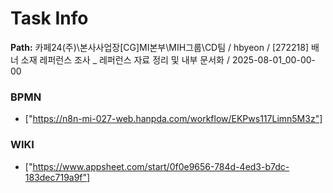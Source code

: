 # Task Info

**Path:** 카페24(주)\본사사업장\[CG]MI본부\MIH그룹\CD팀 / hbyeon / [272218] 배너 소재 레퍼런스 조사 _ 레퍼런스 자료 정리 및 내부 문서화 / 2025-08-01_00-00-00

### BPMN
- ["https://n8n-mi-027-web.hanpda.com/workflow/EKPws117Limn5M3z"]

### WIKI
- ["https://www.appsheet.com/start/0f0e9656-784d-4ed3-b7dc-183dec719a9f"]

